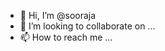 - 👋 Hi, I’m @sooraja
- 💞️ I’m looking to collaborate on ...
- 📫 How to reach me ...

<!---
soorajam/soorajam is a ✨ special ✨ repository because its `README.md` (this file) appears on your GitHub profile.
You can click the Preview link to take a look at your changes.
--->
